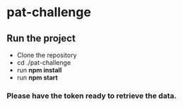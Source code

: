 # pat-challenge

## Run the project

* Clone the repository 
* cd ./pat-challenge
* run __npm install__
* run __npm start__

### Please have the token ready to retrieve the data.

